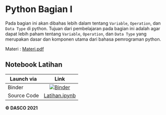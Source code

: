 # Python Bagian I

Pada bagian ini akan dibahas lebih dalam tentang `Variable`, `Operation`, dan `Data Type` di python. Tujuan dari pembelajaran pada bagian ini adalah agar dapat lebih paham tentang `Variable`, `Operation`, dan `Data Type` yang merupakan dasar dan komponen utama dari bahasa pemrograman python.

Materi : [Materi.pdf](Materi.pdf)

## Notebook Latihan

| Launch via | Link     |
| ------     | :------: |
| Binder     | [![Binder](https://mybinder.org/badge_logo.svg)](https://mybinder.org/v2/gh/DASCOUNJ/Materi/4b46e9699de6374169897e0b23ba0eb575227f88?filepath=01.%20Python%2FBagian%20I%2FLatihan.ipynb) |
| Source Code | [Latihan.ipynb](Latihan.ipynb) |

**© DASCO 2021**